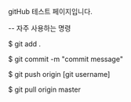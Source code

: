 gitHub 테스트 페이지입니다.

-- 자주 사용하는 명령

$ git add .

$ git commit -m "commit message"

$ git push origin [git username]

$ git pull origin master


